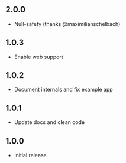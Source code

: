 ## 2.0.0

* Null-safety (thanks @maximilianschelbach)

## 1.0.3

* Enable web support

## 1.0.2

* Document internals and fix example app

## 1.0.1

* Update docs and clean code

## 1.0.0

* Initial release

